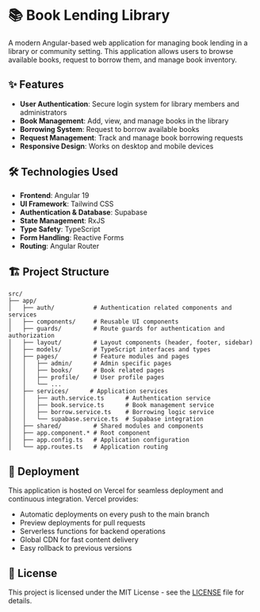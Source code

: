 # 📚 Book Lending Library

A modern Angular-based web application for managing book lending in a library or community setting. This application allows users to browse available books, request to borrow them, and manage book inventory.

## ✨ Features

- **User Authentication**: Secure login system for library members and administrators
- **Book Management**: Add, view, and manage books in the library
- **Borrowing System**: Request to borrow available books
- **Request Management**: Track and manage book borrowing requests
- **Responsive Design**: Works on desktop and mobile devices

## 🛠️ Technologies Used

- **Frontend**: Angular 19
- **UI Framework**: Tailwind CSS
- **Authentication & Database**: Supabase
- **State Management**: RxJS
- **Type Safety**: TypeScript
- **Form Handling**: Reactive Forms
- **Routing**: Angular Router

## 🏗️ Project Structure

```
src/
├── app/
│   ├── auth/           # Authentication related components and services
│   ├── components/     # Reusable UI components
│   ├── guards/         # Route guards for authentication and authorization
│   ├── layout/         # Layout components (header, footer, sidebar)
│   ├── models/         # TypeScript interfaces and types
│   ├── pages/          # Feature modules and pages
│   │   ├── admin/      # Admin specific pages
│   │   ├── books/      # Book related pages
│   │   ├── profile/    # User profile pages
│   │   └── ...
│   ├── services/      # Application services
│   │   ├── auth.service.ts      # Authentication service
│   │   ├── book.service.ts      # Book management service
│   │   ├── borrow.service.ts    # Borrowing logic service
│   │   └── supabase.service.ts  # Supabase integration
│   ├── shared/         # Shared modules and components
│   ├── app.component.* # Root component
│   ├── app.config.ts   # Application configuration
│   └── app.routes.ts   # Application routing
```

## 🚀 Deployment

This application is hosted on Vercel for seamless deployment and continuous integration. Vercel provides:

- Automatic deployments on every push to the main branch
- Preview deployments for pull requests
- Serverless functions for backend operations
- Global CDN for fast content delivery
- Easy rollback to previous versions

## 📄 License

This project is licensed under the MIT License - see the [LICENSE](LICENSE) file for details.